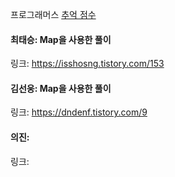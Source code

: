 프로그래머스 [추억 점수](https://school.programmers.co.kr/learn/courses/30/lessons/176963)<br>

#### 최태승: Map을 사용한 풀이
링크: https://isshosng.tistory.com/153

#### 김선웅: Map을 사용한 풀이
링크: https://dndenf.tistory.com/9

#### 의진: 
링크: 
